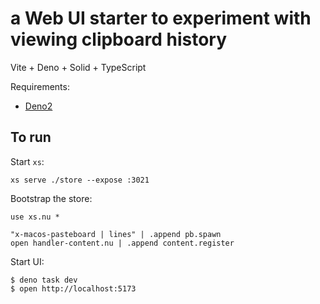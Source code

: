 # a Web UI starter to experiment with viewing clipboard history

Vite + Deno + Solid + TypeScript

Requirements:

- [Deno2](https://deno.com)

## To run

Start `xs`:

```
xs serve ./store --expose :3021
```

Bootstrap the store:

```nushell
use xs.nu *

"x-macos-pasteboard | lines" | .append pb.spawn
open handler-content.nu | .append content.register
```


Start UI:

```
$ deno task dev
$ open http://localhost:5173
```
